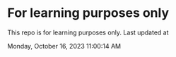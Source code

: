 # For learning purposes only
This repo is for learning purposes only.
Last updated at

Monday, October 16, 2023 11:00:14 AM

